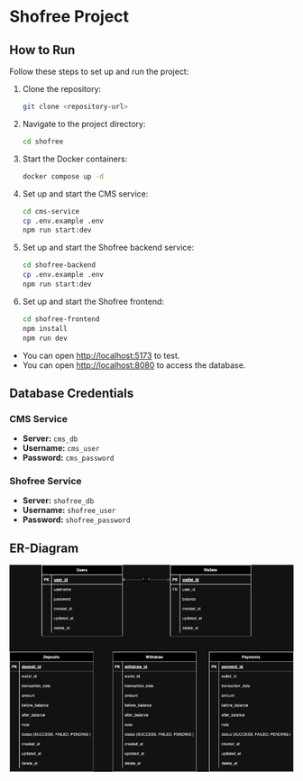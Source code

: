 # Shofree Project

## How to Run

Follow these steps to set up and run the project:

1. Clone the repository:
    ```bash
    git clone <repository-url>
    ```
2. Navigate to the project directory:
    ```bash
    cd shofree
    ```
3. Start the Docker containers:
    ```bash
    docker compose up -d
    ```
4. Set up and start the CMS service:
    ```bash
    cd cms-service
    cp .env.example .env
    npm run start:dev
    ```
5. Set up and start the Shofree backend service:
    ```bash
    cd shofree-backend
    cp .env.example .env
    npm run start:dev
    ```
6. Set up and start the Shofree frontend:
    ```bash
    cd shofree-frontend
    npm install
    npm run dev
    ```
- You can open [http://localhost:5173](http://localhost:5173) to test.
- You can open [http://localhost:8080](http://localhost:8080) to access the database.

## Database Credentials

### CMS Service
- **Server:** `cms_db`
- **Username:** `cms_user`
- **Password:** `cms_password`

### Shofree Service
- **Server:** `shofree_db`
- **Username:** `shofree_user`
- **Password:** `shofree_password`

## ER-Diagram
![alt text](https://github.com/Jetnipat-c/shofree/blob/main/Shofree-ERD.drawio.png)
